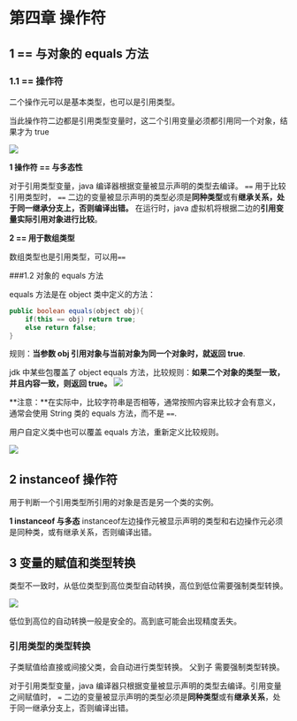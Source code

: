 # 第四章 操作符

## 1 == 与对象的 equals 方法

### 1.1 == 操作符

二个操作元可以是基本类型，也可以是引用类型。

当此操作符二边都是引用类型变量时，这二个引用变量必须都引用同一个对象，结果才为 true

![](https://tva1.sinaimg.cn/large/006y8mN6ly1g6oyjs737fj310a0koqj1.jpg)

**1 操作符 == 与多态性**

对于引用类型变量，java 编译器根据变量被显示声明的类型去编译。 `==` 用于比较引用类型时， `==` 二边的变量被显示声明的类型必须是**同种类型**或有**继承关系，处于同一继承分支上，否则编译出错。** 在运行时，java 虚拟机将根据二边的**引用变量实际引用对象进行比较**。

**2 == 用于数组类型**

数组类型也是引用类型，可以用`==`

###1.2 对象的 equals 方法

equals 方法是在 object 类中定义的方法：

```java
public boolean equals(object obj){
    if(this == obj) return true;
    else return false;
}
```
规则：**当参数 obj 引用对象与当前对象为同一个对象时，就返回 true**.

jdk 中某些包覆盖了 object equals 方法，比较规则：**如果二个对象的类型一致，并且内容一致，则返回 true。**
![](https://tva1.sinaimg.cn/large/006y8mN6ly1g6oyy1jcv0j30zg0bi7d5.jpg)

**注意：**在实际中，比较字符串是否相等，通常按照内容来比较才会有意义，通常会使用 String 类的 equals 方法，而不是 `==`.

用户自定义类中也可以覆盖 equals 方法，重新定义比较规则。

![](https://tva1.sinaimg.cn/large/006y8mN6ly1g6oz2nl6c3j31420reqos.jpg)

## 2 instanceof 操作符
用于判断一个引用类型所引用的对象是否是另一个类的实例。

**1 instanceof 与多态**
instanceof左边操作元被显示声明的类型和右边操作元必须是同种类，或有继承关系，否则编译出错。

## 3 变量的赋值和类型转换

类型不一致时，从低位类型到高位类型自动转换，高位到低位需要强制类型转换。

![](https://tva1.sinaimg.cn/large/006y8mN6ly1g6ozkunow2j30wf0u01gu.jpg)

低位到高位的自动转换一般是安全的。高到底可能会出现精度丢失。

### 引用类型的类型转换

子类赋值给直接或间接父类，会自动进行类型转换。 父到子 需要强制类型转换。

对于引用类型变量，java 编译器只根据变量被显示声明的类型去编译。引用变量之间赋值时， `=` 二边的变量被显示声明的类型必须是**同种类型**或有**继承关系**，处于同一继承分支上，否则编译出错。